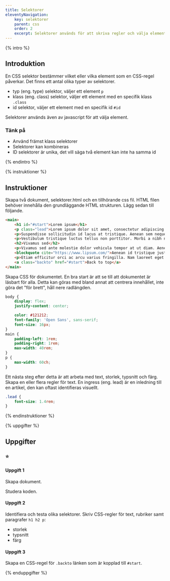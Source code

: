 ```yaml
---
title: Selektorer
eleventyNavigation:
    key: selektorer
    parent: css
    order: 2
    excerpt: Selektorer används för att skriva regler och välja element
---
```

{% intro %}

## Introduktion

En CSS selektor bestämmer vilket eller vilka element som en CSS-regel påverkar. Det finns ett antal olika typer av selektorer.

- typ (eng. type) selektor, väljer ett element ```p```
- klass (eng. class) selektor, väljer ett element med en specifik klass ```.class```
- id selektor, väljer ett element med en specifik id ```#id```

Selektorer används även av javascript för att välja element.

### Tänk på

- Använd främst klass selektorer 
- Selektorer kan kombineras
- ID selektorer är unika, det vill säga två element kan inte ha samma id

{% endintro %}

{% instruktioner %}

## Instruktioner

Skapa två dokument, selektorer.html och en tillhörande css fil.
HTML filen behöver innehålla den grundläggande HTML strukturen.
Lägg sedan till följande.

```html
<main>
    <h1 id="#start">Lorem ipsum</h1>
    <p class="lead">Lorem ipsum dolor sit amet, consectetur adipiscing elit.</p>
    <p>Suspendisse sollicitudin id lacus at tristique. Aenean sem neque, mollis eu cursus et, vulputate ut mauris. Quisque eu placerat justo. Etiam risus lectus, porttitor vitae aliquam in, laoreet eget sem. Morbi mollis efficitur rhoncus. Fusce dapibus orci vitae est ullamcorper viverra. Aenean a neque elit.</p>
    <p>Vestibulum tristique luctus tellus non porttitor. Morbi a nibh non odio tincidunt mattis eu laoreet lectus. Interdum et malesuada fames ac ante ipsum primis in faucibus.</p>
    <h2>Vivamus sed</h2>
    <p>Vivamus sed ante molestie dolor vehicula tempor at ut diam. Aenean in aliquam neque. Ut venenatis facilisis tempor. Curabitur semper ipsum sit amet nibh vulputate vulputate.</p>
    <blockquote cite="https://www.lipsum.com/">Aenean id tristique justo.</blockquote>
    <p>Etiam efficitur orci ac arcu varius fringilla. Nam laoreet eget nunc ut interdum. Quisque rutrum tempus consectetur. Duis pharetra sollicitudin rhoncus.</p>
    <a class="backto" href="#start">Back to top</a>
</main>
```

Skapa CSS för dokumentet.
En bra start är att se till att dokumentet är läsbart för alla.
Detta kan göras med bland annat att centrera innehållet, inte göra det "för brett", håll nere radlängden. 

```css
body {
    display: flex;
    justify-content: center;

    color: #121212;
    font-family: 'Open Sans', sans-serif;
    font-size: 16px;    
}
main {
    padding-left: 1rem;
    padding-right: 1rem;
    max-width: 40rem;
}
p {
    max-width: 60ch;
}
```

Ett nästa steg efter detta är att arbeta med text, storlek, typsnitt och färg. Skapa en eller flera regler för text.
En ingress (eng. lead) är en inledning till en artikel, den kan oftast identifieras visuellt.

```css
.lead {
    font-size: 1.4rem;
}
```


{% endinstruktioner %}

{% uppgifter %}

## Uppgifter
### ⭐
#### Uppgift 1

Skapa dokument.

Studera koden.

#### Uppgift 2

Identifiera och testa olika selektorer.
Skriv CSS-regler för text, rubriker samt paragrafer ```h1 h2 p```:
- storlek
- typsnitt
- färg

#### Uppgift 3

Skapa en CSS-regel för ```.backto``` länken som är kopplad till ```#start```.

{% enduppgifter %}